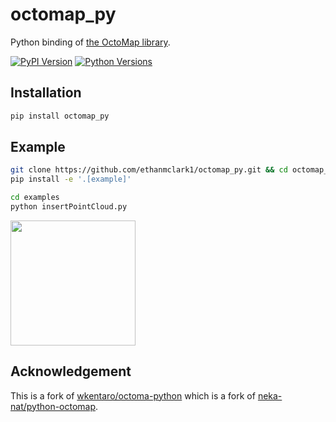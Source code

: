 # octomap_py

Python binding of [the OctoMap library](https://github.com/OctoMap/octomap).

[![PyPI Version](https://img.shields.io/pypi/v/octomap_py.svg)](https://pypi.python.org/pypi/octomap_py)
[![Python Versions](https://img.shields.io/pypi/pyversions/octomap_py.svg)](https://pypi.org/project/octomap_py)

## Installation

```bash
pip install octomap_py
```

## Example

```bash
git clone https://github.com/ethanmclark1/octomap_py.git && cd octomap_py
pip install -e '.[example]'

cd examples
python insertPointCloud.py
```

<img src="examples/.readme/insertPointCloud.jpg" height="200px" />

## Acknowledgement

This is a fork of [wkentaro/octoma-python](https://github.com/wkentaro/octomap_py) which is a fork of [neka-nat/python-octomap](https://github.com/neka-nat/python-octomap).

